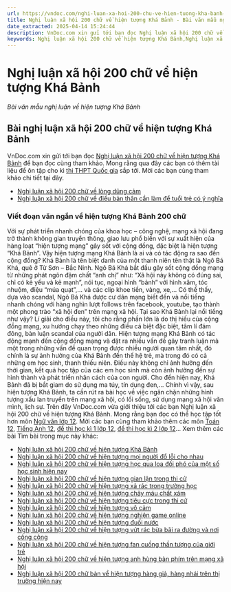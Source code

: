 ```yaml
---
url: https://vndoc.com/nghi-luan-xa-hoi-200-chu-ve-hien-tuong-kha-banh-193651
title: Nghị luận xã hội 200 chữ về hiện tượng Khá Bảnh - Bài văn mẫu nghị luận về hiện tượng Khá Bảnh - VnDoc.com
date_extracted: 2025-04-14 15:24:44
description: VnDoc.com xin gửi tới bạn đọc Nghị luận xã hội 200 chữ về hiện tượng Khá Bảnh. Mời các bạn cùng tham khảo và tải về tại đây.
keywords: Nghị luận xã hội 200 chữ về hiện tượng Khá Bảnh,Nghị luận xã hội 200 chữ,Nghị luận xã hội về hiện tượng Khá Bảnh,bài văn mẫu nghị luận xã hội
---
```


# Nghị luận xã hội 200 chữ về hiện tượng Khá Bảnh
 _Bài văn mẫu nghị luận về hiện tượng Khá Bảnh_
## Bài nghị luận xã hội 200 chữ về hiện tượng Khá Bảnh
VnDoc.com xin gửi tới bạn đọc [Nghị luận xã hội 200 chữ về hiện tượng Khá Bảnh](<https://vndoc.com/nghi-luan-xa-hoi-200-chu-ve-hien-tuong-kha-banh-193651>) để bạn đọc cùng tham khảo. Mong rằng qua đây các bạn có thêm tài liệu để ôn tập cho kì [thi THPT Quốc gia](<https://vndoc.com/thi-thpt-quoc-gia>) sắp tới. Mời các bạn cùng tham khảo chi tiết tại đây.
  * [Nghị luận xã hội 200 chữ về lòng dũng cảm](<https://vndoc.com/nghi-luan-xa-hoi-200-chu-ve-long-dung-cam-193648>)
  * [Nghị luận xã hội 200 chữ về điều bản thân cần làm để tuổi trẻ có ý nghĩa](<https://vndoc.com/nghi-luan-xa-hoi-200-chu-ve-dieu-ban-than-can-lam-de-tuoi-tre-co-y-nghia-193646>)

### Viết đoạn văn ngắn về hiện tượng Khá Bảnh 200 chữ
Với sự phát triển nhanh chóng của khoa học – công nghệ, mạng xã hội đang trở thành không gian truyền thông, giao lưu phổ biến với sự xuất hiện của hàng loạt “hiện tượng mạng” gây sốt với cộng đồng, đặc biệt là hiện tượng “Khá Bảnh”. Vậy hiện tượng mạng Khá Bảnh là ai và có tác động ra sao đến cộng đồng? Khá Bảnh là tên biệt danh của một thanh niên tên thật là Ngô Bá Khá, quê ở Từ Sơn – Bắc Ninh. Ngô Bá Khá bắt đầu gây sốt cộng đồng mạng từ những phát ngôn đậm chất “anh chị” như: “Xã hội này không có đúng sai, chỉ có kẻ yếu và kẻ mạnh”, nói tục, ngoại hình “bảnh” với hình xăm, tóc nhuộm, điệu “múa quạt”,… và các clip khoe tiền, vàng, xe,… Có thể thấy, dựa vào scandal, Ngô Bá Khá được cư dân mạng biết đến và nổi tiếng nhanh chóng với hàng nghìn lượt follows trên facebook, youtube, tạo thành một phong trào “xã hội đen” trên mạng xã hội. Tại sao Khá Bảnh lại nổi tiếng như vậy? Lí giải cho điều này, tôi cho rằng phần lớn là do thị hiếu của cộng đồng mạng, xu hướng chạy theo những điều cá biệt đặc biệt, tâm lí đám đông, bàn luận scandal của người dân. Hiện tượng mạng Khá Bảnh có tác động mạnh đến cộng đồng mạng và đặt ra nhiều vấn đề gây tranh luận mà một trong những vấn đề quan trọng được nhiều người quan tâm nhất, đó chính là sự ảnh hưởng của Khá Bảnh đến thế hệ trẻ, mà trong đó có cả những em học sinh, thanh thiếu niên. Điều này không chỉ ảnh hưởng đến thời gian, kết quả học tập của các em học sinh mà còn ảnh hưởng đến sự hình thành và phát triển nhân cách của con người. Cho đến hiện nay, Khá Bảnh đã bị bắt giam do sử dụng ma túy, tín dụng đen,… Chính vì vậy, sau hiện tượng Khá Bảnh, ta cần rút ra bài học về việc ngăn chặn những hình tượng xấu lan truyền trên mạng xã hội, có lối sống, sử dụng mạng xã hội văn mình, lịch sự.
Trên đây VnDoc.com vừa giới thiệu tới các bạn Nghị luận xã hội 200 chữ về hiện tượng Khá Bảnh. Mong rằng bạn đọc có thể học tập tốt hơn môn [Ngữ văn lớp 12](<https://vndoc.com/ngu-van-lop12>). Mời các bạn cùng tham khảo thêm các môn [Toán 12](<https://vndoc.com/toan-lop12>), [Tiếng Anh 12](<https://vndoc.com/tieng-anh-lop12>), [đề thi học kì 1 lớp 12](<https://vndoc.com/de-thi-hoc-ki-1-lop12>), [đề thi học kì 2 lớp 12](<https://vndoc.com/de-thi-hoc-ki-2-lop12>)...
Xem thêm các bài Tìm bài trong mục này khác:
  * [Nghị luận xã hội 200 chữ về hiện tượng Khá Bảnh](</nghi-luan-xa-hoi-200-chu-ve-hien-tuong-kha-banh-193651>)
  * [Nghị luận xã hội 200 chữ về hiện tượng mọi người đổ lỗi cho nhau](</nghi-luan-xa-hoi-200-chu-ve-hien-tuong-moi-nguoi-do-loi-cho-nhau-193654>)
  * [Nghị luận xã hội 200 chữ về hiện tượng học qua loa đối phó của một số học sinh hiện nay](</nghi-luan-xa-hoi-200-chu-ve-hien-tuong-hoc-qua-loa-doi-pho-cua-mot-so-hoc-sinh-hien-nay-193656>)
  * [Nghị luận xã hội 200 chữ về hiện tượng gian lận trong thi cử](</nghi-luan-xa-hoi-200-chu-ve-hien-tuong-gian-lan-trong-thi-cu-193659>)
  * [Nghị luận xã hội 200 chữ về hiện tượng xả rác trong trường học](</nghi-luan-xa-hoi-200-chu-ve-hien-tuong-xa-rac-trong-truong-hoc-193663>)
  * [Nghị luận xã hội 200 chữ về hiện tượng chảy máu chất xám](</nghi-luan-xa-hoi-200-chu-ve-hien-tuong-chay-mau-chat-xam-193703>)
  * [Nghị luận xã hội 200 chữ về hiện tượng tiêu cực trong thi cử](</nghi-luan-xa-hoi-200-chu-ve-hien-tuong-tieu-cuc-trong-thi-cu-193706>)
  * [Nghị luận xã hội 200 chữ về hiện tượng vô cảm](</nghi-luan-xa-hoi-200-chu-ve-hien-tuong-vo-cam-193708>)
  * [Nghị luận xã hội 200 chữ về hiện tượng nghiện game online](</nghi-luan-xa-hoi-200-chu-ve-hien-tuong-nghien-game-online-193710>)
  * [Nghị luận xã hội 200 chữ về hiện tượng đuối nước](</nghi-luan-xa-hoi-200-chu-ve-hien-tuong-duoi-nuoc-193713>)
  * [Nghị luận xã hội 200 chữ về hiện tượng vứt rác bừa bãi ra đường và nơi công cộng](</nghi-luan-xa-hoi-200-chu-ve-hien-tuong-vut-rac-bua-bai-ra-duong-va-noi-cong-cong-193734>)
  * [Nghị luận xã hội 200 chữ về hiện tượng fan cuồng thần tượng của giới trẻ](</nghi-luan-xa-hoi-200-chu-ve-hien-tuong-fan-cuong-than-tuong-cua-gioi-tre-193971>)
  * [Nghị luận xã hội 200 chữ về hiện tượng anh hùng bàn phím trên mạng xã hội](</nghi-luan-xa-hoi-200-chu-ve-hien-tuong-anh-hung-ban-phim-tren-mang-xa-hoi-193977>)
  * [Nghị luận xã hội 200 chữ bàn về hiện tượng hàng giả, hàng nhái trên thị trường hiện nay](</nghi-luan-xa-hoi-200-chu-ban-ve-hien-tuong-hang-gia-hang-nhai-tren-thi-truong-hien-nay-194448>)

